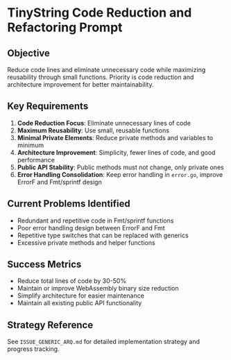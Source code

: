 # TinyString Code Reduction and Refactoring Prompt

## Objective
Reduce code lines and eliminate unnecessary code while maximizing reusability through small functions. Priority is code reduction and architecture improvement for better maintainability.

## Key Requirements

1. **Code Reduction Focus**: Eliminate unnecessary lines of code
2. **Maximum Reusability**: Use small, reusable functions  
3. **Minimal Private Elements**: Reduce private methods and variables to minimum
4. **Architecture Improvement**: Simplicity, fewer lines of code, and good performance
5. **Public API Stability**: Public methods must not change, only private ones
6. **Error Handling Consolidation**: Keep error handling in `error.go`, improve ErrorF and Fmt/sprintf design

## Current Problems Identified
- Redundant and repetitive code in Fmt/sprintf functions
- Poor error handling design between ErrorF and Fmt
- Repetitive type switches that can be replaced with generics
- Excessive private methods and helper functions

## Success Metrics
- Reduce total lines of code by 30-50%
- Maintain or improve WebAssembly binary size reduction
- Simplify architecture for easier maintenance
- Maintain all existing public API functionality

## Strategy Reference
See `ISSUE_GENERIC_ARQ.md` for detailed implementation strategy and progress tracking.
